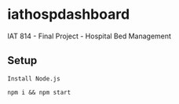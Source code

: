 # iathospdashboard
IAT 814 - Final Project - Hospital Bed Management

## Setup
```
Install Node.js
```

```
npm i && npm start
```
